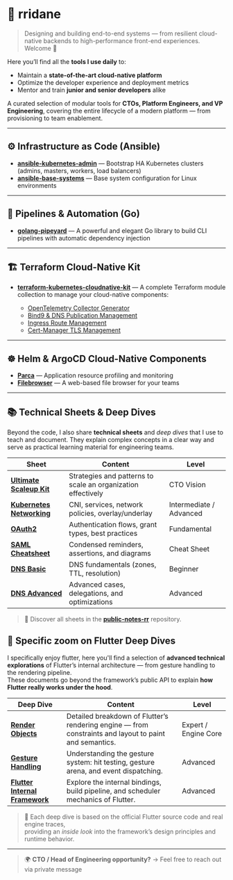 # 🧩 rridane

> Designing and building end-to-end systems — from resilient cloud-native backends to high-performance front-end experiences.
Welcome 👋

Here you’ll find all the **tools I use daily** to:

* Maintain a **state-of-the-art cloud-native platform**
* Optimize the developer experience and deployment metrics
* Mentor and train **junior and senior developers** alike

A curated selection of modular tools for **CTOs, Platform Engineers, and VP Engineering**, covering the entire lifecycle of a modern platform — from provisioning to team enablement.

---

## ⚙️ Infrastructure as Code (Ansible)

* [**ansible-kubernetes-admin**](https://github.com/rridane/ansible-kubernetes-admin) — Bootstrap HA Kubernetes clusters (admins, masters, workers, load balancers)
* [**ansible-base-systems**](https://github.com/rridane/ansible-base-systems) — Base system configuration for Linux environments

---

## 🐹 Pipelines & Automation (Go)

* [**golang-pipeyard**](https://github.com/rridane/golang-pipeyard) — A powerful and elegant Go library to build CLI pipelines with automatic dependency injection

---

## 🏗️ Terraform Cloud-Native Kit

* [**terraform-kubernetes-cloudnative-kit**](https://github.com/rridane/terraform-kubernetes-cloudnative-kit) — A complete Terraform module collection to manage your cloud-native components:

  * [OpenTelemetry Collector Generator](https://github.com/rridane/terraform-kubernetes-cloudnative-kit/tree/main/modules/observability-opentelemetry-collector)
  * [Bind9 & DNS Publication Management](https://github.com/rridane/terraform-kubernetes-cloudnative-kit/tree/main/modules/networking-bind9)
  * [Ingress Route Management](https://github.com/rridane/terraform-kubernetes-cloudnative-kit/tree/main/modules/networking-ingress-route-transformer)
  * [Cert-Manager TLS Management](https://github.com/rridane/terraform-kubernetes-cloudnative-kit/tree/main/modules/security-cert-manager)

---

## ☸️ Helm & ArgoCD Cloud-Native Components

* [**Parca**](https://github.com/rridane/helm-argocd-cloudnative-kit/tree/main/parca) — Application resource profiling and monitoring
* [**Filebrowser**](https://github.com/rridane/helm-argocd-cloudnative-kit/tree/main/filebrowser) — A web-based file browser for your teams

---

## 📚 Technical Sheets & Deep Dives

Beyond the code, I also share **technical sheets** and *deep dives* that I use to teach and document.
They explain complex concepts in a clear way and serve as practical learning material for engineering teams.

| Sheet                                                                                                                  | Content                                                      | Level                   |
| ---------------------------------------------------------------------------------------------------------------------- | ------------------------------------------------------------ | ----------------------- |
| [**Ultimate Scaleup Kit**](https://github.com/rridane/public-notes-rr/blob/main/ultimate_scaleup_kit.adoc)             | Strategies and patterns to scale an organization effectively | CTO Vision              |
| [**Kubernetes Networking**](https://github.com/rridane/public-notes-rr/blob/main/devops/kubernetes_networking.adoc)    | CNI, services, network policies, overlay/underlay            | Intermediate / Advanced |
| [**OAuth2**](https://github.com/rridane/public-notes-rr/blob/main/security/authentication_mechanisms/oauth2.adoc)      | Authentication flows, grant types, best practices            | Fundamental             |
| [**SAML Cheatsheet**](https://github.com/rridane/public-notes-rr/blob/main/cheatsheets/saml_cheatsheet.adoc)           | Condensed reminders, assertions, and diagrams                | Cheat Sheet             |
| [**DNS Basic**](https://github.com/rridane/public-notes-rr/blob/main/networking/protocols/dns/dns_basic_overview.adoc) | DNS fundamentals (zones, TTL, resolution)                    | Beginner                |
| [**DNS Advanced**](https://github.com/rridane/public-notes-rr/blob/main/networking/protocols/dns/dns_advanced.adoc)    | Advanced cases, delegations, and optimizations               | Advanced                |

> 🔗 Discover all sheets in the [**public-notes-rr**](https://github.com/rridane/public-notes-rr) repository.


## 🎨 Specific zoom on Flutter Deep Dives

I specifically enjoy flutter, here you'll find a selection of **advanced technical explorations** of Flutter’s internal architecture — from gesture handling to the rendering pipeline.  
These documents go beyond the framework’s public API to explain **how Flutter really works under the hood**.

| Deep Dive                                                                                                              | Content                                                                 | Level                |
| ---------------------------------------------------------------------------------------------------------------------- | ----------------------------------------------------------------------- | -------------------- |
| [**Render Objects**](https://github.com/rridane/public-notes-rr/blob/main/frontend/flutter/deep_dive_render_objects.adoc) | Detailed breakdown of Flutter’s rendering engine — from constraints and layout to paint and semantics. | Expert / Engine Core |
| [**Gesture Handling**](https://github.com/rridane/public-notes-rr/blob/main/frontend/flutter/deep_dive_gesture_handling.adoc) | Understanding the gesture system: hit testing, gesture arena, and event dispatching. | Advanced             |
| [**Flutter Internal Framework**](https://github.com/rridane/public-notes-rr/blob/main/frontend/flutter/deep_dive_flutter_internal_framework.adoc) | Explore the internal bindings, build pipeline, and scheduler mechanics of Flutter. | Advanced             |

> 🧩 Each deep dive is based on the official Flutter source code and real engine traces,  
> providing an *inside look* into the framework’s design principles and runtime behavior.

---

> 🌍 **CTO / Head of Engineering opportunity?** → Feel free to reach out via private message
